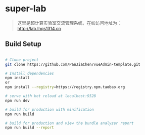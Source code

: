 # super-lab

> 这里是超计算实验室交流管理系统，在线访问地址为：http://lab.lhqs1314.cn

## Build Setup

``` bash

# Clone project
git clone https://github.com/PanJiaChen/vueAdmin-template.git

# Install dependencies
npm install
or
npm install --registry=https://registry.npm.taobao.org

# serve with hot reload at localhost:9528
npm run dev

# build for production with minification
npm run build

# build for production and view the bundle analyzer report
npm run build --report
```



